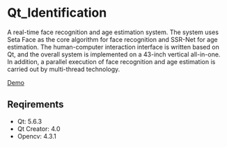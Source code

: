 # Qt_Identification

A real-time face recognition and age estimation system. 
The system uses Seta Face as the core algorithm for face recognition and SSR-Net for age estimation.
The human-computer interaction interface is written based on Qt, and the overall system is implemented on a 43-inch vertical all-in-one. In addition, a parallel execution of face recognition and age estimation is carried out by multi-thread technology.

[Demo](https://youtu.be/NF3fH1ATLVY)

## Reqirements
* Qt: 5.6.3
* Qt Creator: 4.0
* Opencv: 4.3.1
                                   
